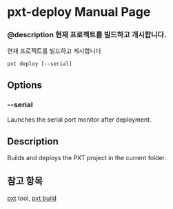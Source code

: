 # pxt-deploy Manual Page

### @description 현재 프로젝트를 빌드하고 개시합니다.

현재 프로젝트를 빌드하고 게시합니다

    pxt deploy [--serial]
    

## Options

### --serial

Launches the serial port monitor after deployment.

## Description

Builds and deploys the PXT project in the current folder.

## 참고 항목

[pxt](/cli) tool, [pxt build](/cli/build)